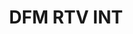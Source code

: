 ---
title: DFM RTV INT
logo: dfmrtvint.png
stream_url:
- [station, http://stereo.dfm.nu, online]
description: "DFM RTV INT is an Independent Internet FreeForm Radio Station whereof it's members broadcast live from their Home Studios and/or the DFM Studio in Amsterdam. "
support: "https://dfm.nu/donate/"
url: "https://dfm.nu/"
location: Amsterdam, NL
play_time: 24/7
recommended:
---